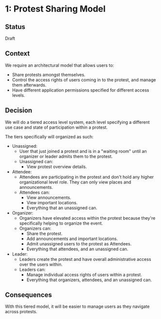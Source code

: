 # 1: Protest Sharing Model

## Status

Draft

## Context

We require an architectural model that allows users to:

- Share protests amongst themselves.
- Control the access rights of users coming in to the protest, and manage them afterwards.
- Have different application permissions specified for different access levels.

## Decision

We will do a tiered access level system, each level specifying a different use case and state of participation within a protest.

The tiers specifically will organized as such:

- Unassigned:
  - User that just joined a protest and is in a "waiting room" until an organizer or leader admits them to the protest.
  - Unassigned can:
    - View protest overview details.
- Attendee:
  - Attendees are participating in the protest and don't hold any higher organizational level role. They can only view places and announcements.
  - Attendees can:
    - View announcements.
    - View important locations.
    - Everything that an unassigned can.
- Organizer:
  - Organizers have elevated access within the protest because they're specifically helping to organize the event.
  - Organizers can:
    - Share the protest.
    - Add announcements and important locations.
    - Admit unassigned users to the protest as Attendees.
    - Everything that attendees, and an unassigned can.
- Leader:
  - Leaders create the protest and have overall administrative access over the users within.
  - Leaders can:
    - Manage individual access rights of users within a protest.
    - Everything that organizers, attendees, and an unassigned can.

## Consequences

With this tiered model, it will be easier to manage users as they navigate across protests.
